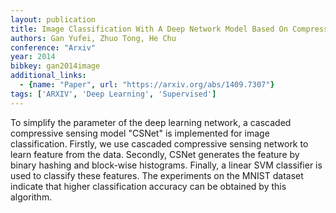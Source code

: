 ```yaml
---
layout: publication
title: Image Classification With A Deep Network Model Based On Compressive Sensing
authors: Gan Yufei, Zhuo Tong, He Chu
conference: "Arxiv"
year: 2014
bibkey: gan2014image
additional_links:
  - {name: "Paper", url: "https://arxiv.org/abs/1409.7307"}
tags: ['ARXIV', 'Deep Learning', 'Supervised']
---
```

To simplify the parameter of the deep learning network, a cascaded
compressive sensing model "CSNet" is implemented for image classification.
Firstly, we use cascaded compressive sensing network to learn feature from the
data. Secondly, CSNet generates the feature by binary hashing and block-wise
histograms. Finally, a linear SVM classifier is used to classify these
features. The experiments on the MNIST dataset indicate that higher
classification accuracy can be obtained by this algorithm.

